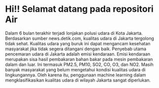 # Hi!! Selamat datang pada repositori Air
Dalam 6 bulan terakhir terjadi lonjakan polusi udara di Kota Jakarta. Berdasarkan sumber news.detik.com, kualitas udara di Jakarta tergolong tidak sehat. Kualitas udara yang buruk ini dapat mengancam kesehatan masyarakat jika tidak segera ditangani dengan baik. Penyebab utama pencemaran udara di Jakarta adalah emisi kendaraan. Emisi kendaraan merupakan sisa hasil pembakaran bahan bakar pada mesin pembakaran dalam dan luar. Ini termasuk PM2.5, PM10, SO2, CO, O3, dan NO2. Masih banyak masyarakat yang belum mengetahui kondisi kualitas udara di lingkungannya. Oleh karena itu, penggunaan machine learning dalam mengklasifikasikan kualitas udara di wilayah Jakarta sangat diperlukan.
